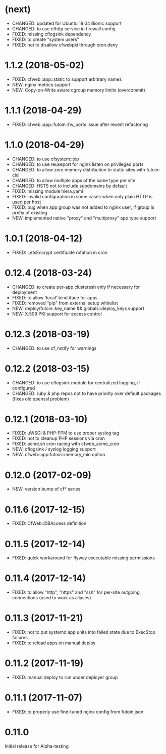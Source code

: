 
# (next)
- CHANGED: updated for Ubuntu 18.04 Bionic support
- CHANGED: to use cfhttp service in firewall config
- FIXED: missing cflogsink dependency
- FIXED: to create "system users"
- FIXED: not to disallow cfwebpki through cron.deny

# 1.1.2 (2018-05-02)
- FIXED: cfweb::app::static to support arbitrary names
- NEW: nginx metrics support
- NEW: Copy-on-Write aware cgroup memory limits (overcommit)

# 1.1.1 (2018-04-29)
- FIXED: cfweb::app::futoin::fw_ports issue after recent refactoring

# 1.1.0 (2018-04-29)
- CHANGED: to use cfsystem::pip
- CHANGED: to use reuseport for nginx listen on privileged ports
- CHANGED: to allow zero memory distribution to static sites with futoin-cid
- CHANGED: to allow multiple apps of the same type per site
- CHANGED: HSTS not to include subdomains by default
- FIXED: missing module hiera.yaml
- FIXED: invalid configuration in some cases when only plain HTTP is used per host
- FIXED: bug when app group was not added to nginx user, if group is prefix of existing
- NEW: implemented native "proxy" and "multiproxy" app type support

# 1.0.1 (2018-04-12)
- FIXED: LetsEncrypt certificate rotation in cron

# 0.12.4 (2018-03-24)
- CHANGED: to create per-app clusterssh only if necessary for deployment
- FIXED: to allow 'local' bind iface for apps
- FIXED: removed "pip" from external setup whitelist
- NEW: deploy/futoin::key_name && globals::deploy_keys support
- NEW: X.509 PKI support for access control

# 0.12.3 (2018-03-19)
- CHANGED: to use cf_notify for warnings

# 0.12.2 (2018-03-15)
- CHANGED: to use cflogsink module for centralized logging, if configured
- CHANGED: ruby & php repos not to have priority over default packages (fixes old openssl problem)

# 0.12.1 (2018-03-10)
- FIXED: uWSGI & PHP-FPM to use proper syslog tag
- FIXED: not to cleanup PHP sessions via cron
- FIXED: acme.sh cron racing with cfweb_acme_cron
- NEW: cflogsink / syslog logging support
- NEW: cfweb::app:futoin::memory_min option

# 0.12.0 (2017-02-09)
- NEW: version bump of cf* series

# 0.11.6 (2017-12-15)
- FIXED: CfWeb::DBAccess definition

# 0.11.5 (2017-12-14)
- FIXED: quick workaround for flyway executable missing permissions

# 0.11.4 (2017-12-14)
- FIXED: to allow "http", "https" and "ssh" for per-site outgoing connections (used to work as aliases)

# 0.11.3 (2017-11-21)
- FIXED: not to put systemd app units into failed state due to ExecStop failures
- FIXED: to reload apps on manual deploy

# 0.11.2 (2017-11-19)
- FIXED: manual deploy to run under deployer group

# 0.11.1 (2017-11-07)
- FIXED: to properly use fine-tuned nginx config from futoin.json

# 0.11.0
Initial release for Alpha-testing

